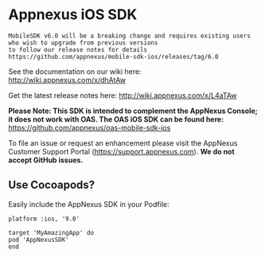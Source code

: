 Appnexus iOS SDK
=====================

```
MobileSDK v6.0 will be a breaking change and requires existing users who wish to upgrade from previous versions 
to follow our release notes for details https://github.com/appnexus/mobile-sdk-ios/releases/tag/6.0
```


See the documentation on our wiki here: http://wiki.appnexus.com/x/dhAtAw

Get the latest release notes here: http://wiki.appnexus.com/x/L4aTAw

**Please Note: This SDK is intended to complement the AppNexus Console; it does not work with OAS. The OAS iOS SDK can be found here:** https://github.com/appnexus/oas-mobile-sdk-ios

To file an issue or request an enhancement please visit the AppNexus Customer Support Portal (https://support.appnexus.com). **We do not accept GitHub issues.**

## Use Cocoapods?

Easily include the AppNexus SDK in your Podfile:

```
platform :ios, '9.0'

target 'MyAmazingApp' do
pod 'AppNexusSDK'
end
```

